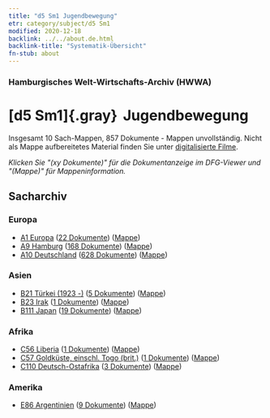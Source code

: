 ```yaml
---
title: "d5 Sm1 Jugendbewegung"
etr: category/subject/d5 Sm1
modified: 2020-12-18
backlink: ../../about.de.html
backlink-title: "Systematik-Übersicht"
fn-stub: about
---
```


### Hamburgisches Welt-Wirtschafts-Archiv (HWWA)
# [d5 Sm1]{.gray}&#8201; Jugendbewegung&#160; 




Insgesamt 10 Sach-Mappen, 857 Dokumente - Mappen unvollständig.
Nicht als Mappe aufbereitetes Material finden Sie unter [digitalisierte Filme](/film/h1_sh).

_Klicken Sie "(xy Dokumente)" für die Dokumentanzeige im DFG-Viewer und "(Mappe)" für Mappeninformation._

## Sacharchiv




### Europa

- [A1 Europa](../../../geo/about.de.html#A1) (<a href="https://dfg-viewer.de/show/?tx_dlf[id]=https://pm20.zbw.eu/mets/sh/1408xx/140892/1442xx/144234/public.mets.de.xml" target="_blank">22 Dokumente</a>) ([Mappe](http://purl.org/pressemappe20/folder/sh/140892,144234))
- [A9 Hamburg](../../../geo/about.de.html#A9) (<a href="https://dfg-viewer.de/show/?tx_dlf[id]=https://pm20.zbw.eu/mets/sh/1409xx/140905/1442xx/144234/public.mets.de.xml" target="_blank">168 Dokumente</a>) ([Mappe](http://purl.org/pressemappe20/folder/sh/140905,144234))
- [A10 Deutschland](../../../geo/about.de.html#A10) (<a href="https://dfg-viewer.de/show/?tx_dlf[id]=https://pm20.zbw.eu/mets/sh/1261xx/126128/1442xx/144234/public.mets.de.xml" target="_blank">628 Dokumente</a>) ([Mappe](http://purl.org/pressemappe20/folder/sh/126128,144234))

### Asien

- [B21 Türkei (1923 -)](../../../geo/about.de.html#B21) (<a href="https://dfg-viewer.de/show/?tx_dlf[id]=https://pm20.zbw.eu/mets/sh/1411xx/141111/1442xx/144234/public.mets.de.xml" target="_blank">5 Dokumente</a>) ([Mappe](http://purl.org/pressemappe20/folder/sh/141111,144234))
- [B23 Irak](../../../geo/about.de.html#B23) (<a href="https://dfg-viewer.de/show/?tx_dlf[id]=https://pm20.zbw.eu/mets/sh/1411xx/141113/1442xx/144234/public.mets.de.xml" target="_blank">1 Dokumente</a>) ([Mappe](http://purl.org/pressemappe20/folder/sh/141113,144234))
- [B111 Japan](../../../geo/about.de.html#B111) (<a href="https://dfg-viewer.de/show/?tx_dlf[id]=https://pm20.zbw.eu/mets/sh/1412xx/141272/1442xx/144234/public.mets.de.xml" target="_blank">19 Dokumente</a>) ([Mappe](http://purl.org/pressemappe20/folder/sh/141272,144234))

### Afrika

- [C56 Liberia](../../../geo/about.de.html#C56) (<a href="https://dfg-viewer.de/show/?tx_dlf[id]=https://pm20.zbw.eu/mets/sh/1414xx/141405/1442xx/144234/public.mets.de.xml" target="_blank">1 Dokumente</a>) ([Mappe](http://purl.org/pressemappe20/folder/sh/141405,144234))
- [C57 Goldküste, einschl. Togo (brit.)](../../../geo/about.de.html#C57) (<a href="https://dfg-viewer.de/show/?tx_dlf[id]=https://pm20.zbw.eu/mets/sh/1414xx/141406/1442xx/144234/public.mets.de.xml" target="_blank">1 Dokumente</a>) ([Mappe](http://purl.org/pressemappe20/folder/sh/141406,144234))
- [C110 Deutsch-Ostafrika](../../../geo/about.de.html#C110) (<a href="https://dfg-viewer.de/show/?tx_dlf[id]=https://pm20.zbw.eu/mets/sh/1414xx/141471/1442xx/144234/public.mets.de.xml" target="_blank">3 Dokumente</a>) ([Mappe](http://purl.org/pressemappe20/folder/sh/141471,144234))

### Amerika

- [E86 Argentinien](../../../geo/about.de.html#E86) (<a href="https://dfg-viewer.de/show/?tx_dlf[id]=https://pm20.zbw.eu/mets/sh/1416xx/141692/1442xx/144234/public.mets.de.xml" target="_blank">9 Dokumente</a>) ([Mappe](http://purl.org/pressemappe20/folder/sh/141692,144234))


